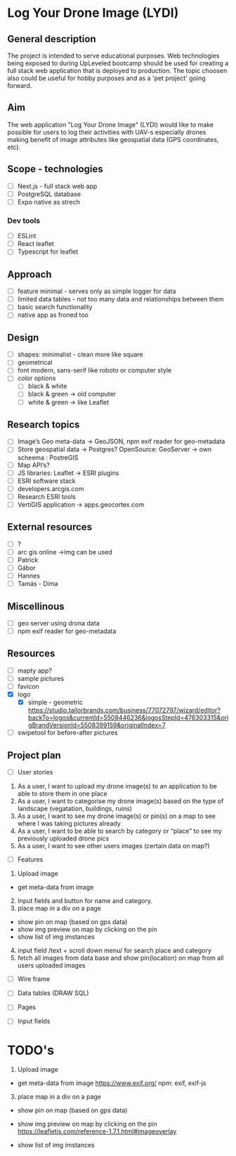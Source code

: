 # Log Your Drone Image (LYDI)

## General description

The project is intended to serve educational purposes. Web technologies being exposed to during UpLeveled bootcamp should be used for creating a full stack web application that is deployed to production. The topic choosen also could be useful for hobby purposes and as a 'pet project' going forward.

## Aim

The web application "Log Your Drone Image" (LYDI) would like to make possible for users to log their activities with UAV-s especially drones making benefit of image attributes like geospatial data (GPS coordinates, etc).

## Scope - technologies

- [ ] Next.js - full stack web app
- [ ] PostgreSQL database
- [ ] Expo native as strech

### Dev tools

- [ ] ESLint
- [ ] React leaflet
- [ ] Typescript for leaflet

## Approach

- [ ] feature minimal - serves only as simple logger for data
- [ ] limited data tables - not too many data and relationships between them
- [ ] basic search functionality
- [ ] native app as froned too

## Design

- [ ] shapes: minimalist - clean more like square
- [ ] geometrical
- [ ] font modern, sans-serif like roboto or computer style
- [ ] color options
  - [ ] black & white
  - [ ] black & green -> old computer
  - [ ] white & green -> like Leaflet

## Research topics

- [ ] Image’s Geo meta-data -> GeoJSON, npm exif reader for geo-metadata
- [ ] Store geospatial data -> Postgres? OpenSource: GeoServer -> own scheema : PostreGIS
- [ ] Map API’s?
- [ ] JS libraries: Leaflet -> ESRI plugins
- [ ] ESRI software stack
- [ ] developers.arcgis.com
- [ ] Research ESRI tools
- [ ] VertiGIS application -> apps.geocortex.com

## External resources

- [ ] ?
- [ ] arc gis online ->img can be used
- [ ] Patrick
- [ ] Gábor
- [ ] Hannes
- [ ] Tamás - Dima

## Miscellinous

- [ ] geo server using drona data
- [ ] npm exif reader for geo-metadata

## Resources

- [ ] mapty app?
- [ ] sample pictures
- [ ] favicon
- [x] logo
  - [x] simple - geometric https://studio.tailorbrands.com/business/77072797/wizard/editor?backTo=logos&currentId=5508446236&logosStepId=476303315&origBrandVersionId=5508399159&originalIndex=7
- [ ] swipetool for before-after pictures

## Project plan

- [ ] User stories

1. As a user, I want to upload my drone image(s) to an application to be able to store them in one place
2. As a user, I want to categorise my drone image(s) based on the type of landscape (vegatation, buildings, ruins)
3. As a user, I want to see my drone image(s) or pin(s) on a map to see where I was taking pictures already
4. As a user, I want to be able to search by category or “place” to see my previously uploaded drone pics
5. As a user, I want to see other users images (certain data on map?)

- [ ] Features

1. Upload image

- get meta-data from image

2. Input fields and button for name and category.
3. place map in a div on a page

- show pin on map (based on gps data)
- show img preview on map by clicking on the pin
- show list of img imstances

4. input field /text + scroll down menu/ for search place and category
5. fetch all images from data base and show pin(location) on map from all users uploaded images

- [ ] Wire frame

- [ ] Data tables (DRAW SQL)
- [ ] Pages
- [ ] Input fields

# TODO's

1. Upload image

- get meta-data from image
  https://www.exif.org/
  npm: exif, exif-js

3. place map in a div on a page

- show pin on map (based on gps data)

- show img preview on map by clicking on the pin
  https://leafletjs.com/reference-1.7.1.html#imageoverlay

- show list of img imstances
